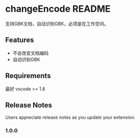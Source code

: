 # changeEncode README

支持GBK文档，自动识别GBK，必须是在工作空间。

## Features

- 不会改变文档编码
- 自动识别GBK


## Requirements

最好 vscode >= 1.8

## Release Notes

Users appreciate release notes as you update your extension.

### 1.0.0

